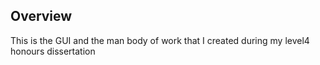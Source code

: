 ## Overview 

This is the GUI and the man body of work that I created during my level4 honours dissertation 